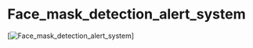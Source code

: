 # Face_mask_detection_alert_system

[![Face_mask_detection_alert_system](https://youtu.be/KvKIvymjkxw)]
